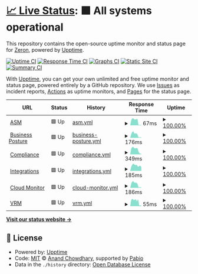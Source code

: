 # [📈 Live Status](https://securezeron.github.io/upptime): <!--live status--> **🟩 All systems operational**

This repository contains the open-source uptime monitor and status page for [Zeron](https://www.zeron.one), powered by [Upptime](https://github.com/upptime/upptime).

[![Uptime CI](https://github.com/securezeron/upptime/workflows/Uptime%20CI/badge.svg)](https://github.com/securezeron/upptime/actions?query=workflow%3A%22Uptime+CI%22)
[![Response Time CI](https://github.com/securezeron/upptime/workflows/Response%20Time%20CI/badge.svg)](https://github.com/securezeron/upptime/actions?query=workflow%3A%22Response+Time+CI%22)
[![Graphs CI](https://github.com/securezeron/upptime/workflows/Graphs%20CI/badge.svg)](https://github.com/securezeron/upptime/actions?query=workflow%3A%22Graphs+CI%22)
[![Static Site CI](https://github.com/securezeron/upptime/workflows/Static%20Site%20CI/badge.svg)](https://github.com/securezeron/upptime/actions?query=workflow%3A%22Static+Site+CI%22)
[![Summary CI](https://github.com/securezeron/upptime/workflows/Summary%20CI/badge.svg)](https://github.com/securezeron/upptime/actions?query=workflow%3A%22Summary+CI%22)

With [Upptime](https://upptime.js.org), you can get your own unlimited and free uptime monitor and status page, powered entirely by a GitHub repository. We use [Issues](https://github.com/securezeron/upptime/issues) as incident reports, [Actions](https://github.com/securezeron/upptime/actions) as uptime monitors, and [Pages](https://securezeron.github.io/upptime) for the status page.

<!--start: status pages-->
<!-- This summary is generated by Upptime (https://github.com/upptime/upptime) -->
<!-- Do not edit this manually, your changes will be overwritten -->
<!-- prettier-ignore -->
| URL | Status | History | Response Time | Uptime |
| --- | ------ | ------- | ------------- | ------ |
| <img alt="" src="https://icons.duckduckgo.com/ip3/www.google.com.ico" height="13"> [ASM](https://www.google.com) | 🟩 Up | [asm.yml](https://github.com/securezeron/uptime/commits/HEAD/history/asm.yml) | <details><summary><img alt="Response time graph" src="./graphs/asm/response-time-week.png" height="20"> 67ms</summary><br><a href="https://securezeron.github.io/uptime/history/asm"><img alt="Response time 67" src="https://img.shields.io/endpoint?url=https%3A%2F%2Fraw.githubusercontent.com%2Fsecurezeron%2Fuptime%2FHEAD%2Fapi%2Fasm%2Fresponse-time.json"></a><br><a href="https://securezeron.github.io/uptime/history/asm"><img alt="24-hour response time 67" src="https://img.shields.io/endpoint?url=https%3A%2F%2Fraw.githubusercontent.com%2Fsecurezeron%2Fuptime%2FHEAD%2Fapi%2Fasm%2Fresponse-time-day.json"></a><br><a href="https://securezeron.github.io/uptime/history/asm"><img alt="7-day response time 67" src="https://img.shields.io/endpoint?url=https%3A%2F%2Fraw.githubusercontent.com%2Fsecurezeron%2Fuptime%2FHEAD%2Fapi%2Fasm%2Fresponse-time-week.json"></a><br><a href="https://securezeron.github.io/uptime/history/asm"><img alt="30-day response time 67" src="https://img.shields.io/endpoint?url=https%3A%2F%2Fraw.githubusercontent.com%2Fsecurezeron%2Fuptime%2FHEAD%2Fapi%2Fasm%2Fresponse-time-month.json"></a><br><a href="https://securezeron.github.io/uptime/history/asm"><img alt="1-year response time 67" src="https://img.shields.io/endpoint?url=https%3A%2F%2Fraw.githubusercontent.com%2Fsecurezeron%2Fuptime%2FHEAD%2Fapi%2Fasm%2Fresponse-time-year.json"></a></details> | <details><summary><a href="https://securezeron.github.io/uptime/history/asm">100.00%</a></summary><a href="https://securezeron.github.io/uptime/history/asm"><img alt="All-time uptime 100.00%" src="https://img.shields.io/endpoint?url=https%3A%2F%2Fraw.githubusercontent.com%2Fsecurezeron%2Fuptime%2FHEAD%2Fapi%2Fasm%2Fuptime.json"></a><br><a href="https://securezeron.github.io/uptime/history/asm"><img alt="24-hour uptime 100.00%" src="https://img.shields.io/endpoint?url=https%3A%2F%2Fraw.githubusercontent.com%2Fsecurezeron%2Fuptime%2FHEAD%2Fapi%2Fasm%2Fuptime-day.json"></a><br><a href="https://securezeron.github.io/uptime/history/asm"><img alt="7-day uptime 100.00%" src="https://img.shields.io/endpoint?url=https%3A%2F%2Fraw.githubusercontent.com%2Fsecurezeron%2Fuptime%2FHEAD%2Fapi%2Fasm%2Fuptime-week.json"></a><br><a href="https://securezeron.github.io/uptime/history/asm"><img alt="30-day uptime 100.00%" src="https://img.shields.io/endpoint?url=https%3A%2F%2Fraw.githubusercontent.com%2Fsecurezeron%2Fuptime%2FHEAD%2Fapi%2Fasm%2Fuptime-month.json"></a><br><a href="https://securezeron.github.io/uptime/history/asm"><img alt="1-year uptime 100.00%" src="https://img.shields.io/endpoint?url=https%3A%2F%2Fraw.githubusercontent.com%2Fsecurezeron%2Fuptime%2FHEAD%2Fapi%2Fasm%2Fuptime-year.json"></a></details>
| <img alt="" src="https://icons.duckduckgo.com/ip3/en.wikipedia.org.ico" height="13"> [Business Posture](https://en.wikipedia.org) | 🟩 Up | [business-posture.yml](https://github.com/securezeron/uptime/commits/HEAD/history/business-posture.yml) | <details><summary><img alt="Response time graph" src="./graphs/business-posture/response-time-week.png" height="20"> 176ms</summary><br><a href="https://securezeron.github.io/uptime/history/business-posture"><img alt="Response time 176" src="https://img.shields.io/endpoint?url=https%3A%2F%2Fraw.githubusercontent.com%2Fsecurezeron%2Fuptime%2FHEAD%2Fapi%2Fbusiness-posture%2Fresponse-time.json"></a><br><a href="https://securezeron.github.io/uptime/history/business-posture"><img alt="24-hour response time 176" src="https://img.shields.io/endpoint?url=https%3A%2F%2Fraw.githubusercontent.com%2Fsecurezeron%2Fuptime%2FHEAD%2Fapi%2Fbusiness-posture%2Fresponse-time-day.json"></a><br><a href="https://securezeron.github.io/uptime/history/business-posture"><img alt="7-day response time 176" src="https://img.shields.io/endpoint?url=https%3A%2F%2Fraw.githubusercontent.com%2Fsecurezeron%2Fuptime%2FHEAD%2Fapi%2Fbusiness-posture%2Fresponse-time-week.json"></a><br><a href="https://securezeron.github.io/uptime/history/business-posture"><img alt="30-day response time 176" src="https://img.shields.io/endpoint?url=https%3A%2F%2Fraw.githubusercontent.com%2Fsecurezeron%2Fuptime%2FHEAD%2Fapi%2Fbusiness-posture%2Fresponse-time-month.json"></a><br><a href="https://securezeron.github.io/uptime/history/business-posture"><img alt="1-year response time 176" src="https://img.shields.io/endpoint?url=https%3A%2F%2Fraw.githubusercontent.com%2Fsecurezeron%2Fuptime%2FHEAD%2Fapi%2Fbusiness-posture%2Fresponse-time-year.json"></a></details> | <details><summary><a href="https://securezeron.github.io/uptime/history/business-posture">100.00%</a></summary><a href="https://securezeron.github.io/uptime/history/business-posture"><img alt="All-time uptime 100.00%" src="https://img.shields.io/endpoint?url=https%3A%2F%2Fraw.githubusercontent.com%2Fsecurezeron%2Fuptime%2FHEAD%2Fapi%2Fbusiness-posture%2Fuptime.json"></a><br><a href="https://securezeron.github.io/uptime/history/business-posture"><img alt="24-hour uptime 100.00%" src="https://img.shields.io/endpoint?url=https%3A%2F%2Fraw.githubusercontent.com%2Fsecurezeron%2Fuptime%2FHEAD%2Fapi%2Fbusiness-posture%2Fuptime-day.json"></a><br><a href="https://securezeron.github.io/uptime/history/business-posture"><img alt="7-day uptime 100.00%" src="https://img.shields.io/endpoint?url=https%3A%2F%2Fraw.githubusercontent.com%2Fsecurezeron%2Fuptime%2FHEAD%2Fapi%2Fbusiness-posture%2Fuptime-week.json"></a><br><a href="https://securezeron.github.io/uptime/history/business-posture"><img alt="30-day uptime 100.00%" src="https://img.shields.io/endpoint?url=https%3A%2F%2Fraw.githubusercontent.com%2Fsecurezeron%2Fuptime%2FHEAD%2Fapi%2Fbusiness-posture%2Fuptime-month.json"></a><br><a href="https://securezeron.github.io/uptime/history/business-posture"><img alt="1-year uptime 100.00%" src="https://img.shields.io/endpoint?url=https%3A%2F%2Fraw.githubusercontent.com%2Fsecurezeron%2Fuptime%2FHEAD%2Fapi%2Fbusiness-posture%2Fuptime-year.json"></a></details>
| <img alt="" src="https://icons.duckduckgo.com/ip3/news.ycombinator.com.ico" height="13"> [Compliance](https://news.ycombinator.com) | 🟩 Up | [compliance.yml](https://github.com/securezeron/uptime/commits/HEAD/history/compliance.yml) | <details><summary><img alt="Response time graph" src="./graphs/compliance/response-time-week.png" height="20"> 349ms</summary><br><a href="https://securezeron.github.io/uptime/history/compliance"><img alt="Response time 349" src="https://img.shields.io/endpoint?url=https%3A%2F%2Fraw.githubusercontent.com%2Fsecurezeron%2Fuptime%2FHEAD%2Fapi%2Fcompliance%2Fresponse-time.json"></a><br><a href="https://securezeron.github.io/uptime/history/compliance"><img alt="24-hour response time 349" src="https://img.shields.io/endpoint?url=https%3A%2F%2Fraw.githubusercontent.com%2Fsecurezeron%2Fuptime%2FHEAD%2Fapi%2Fcompliance%2Fresponse-time-day.json"></a><br><a href="https://securezeron.github.io/uptime/history/compliance"><img alt="7-day response time 349" src="https://img.shields.io/endpoint?url=https%3A%2F%2Fraw.githubusercontent.com%2Fsecurezeron%2Fuptime%2FHEAD%2Fapi%2Fcompliance%2Fresponse-time-week.json"></a><br><a href="https://securezeron.github.io/uptime/history/compliance"><img alt="30-day response time 349" src="https://img.shields.io/endpoint?url=https%3A%2F%2Fraw.githubusercontent.com%2Fsecurezeron%2Fuptime%2FHEAD%2Fapi%2Fcompliance%2Fresponse-time-month.json"></a><br><a href="https://securezeron.github.io/uptime/history/compliance"><img alt="1-year response time 349" src="https://img.shields.io/endpoint?url=https%3A%2F%2Fraw.githubusercontent.com%2Fsecurezeron%2Fuptime%2FHEAD%2Fapi%2Fcompliance%2Fresponse-time-year.json"></a></details> | <details><summary><a href="https://securezeron.github.io/uptime/history/compliance">100.00%</a></summary><a href="https://securezeron.github.io/uptime/history/compliance"><img alt="All-time uptime 100.00%" src="https://img.shields.io/endpoint?url=https%3A%2F%2Fraw.githubusercontent.com%2Fsecurezeron%2Fuptime%2FHEAD%2Fapi%2Fcompliance%2Fuptime.json"></a><br><a href="https://securezeron.github.io/uptime/history/compliance"><img alt="24-hour uptime 100.00%" src="https://img.shields.io/endpoint?url=https%3A%2F%2Fraw.githubusercontent.com%2Fsecurezeron%2Fuptime%2FHEAD%2Fapi%2Fcompliance%2Fuptime-day.json"></a><br><a href="https://securezeron.github.io/uptime/history/compliance"><img alt="7-day uptime 100.00%" src="https://img.shields.io/endpoint?url=https%3A%2F%2Fraw.githubusercontent.com%2Fsecurezeron%2Fuptime%2FHEAD%2Fapi%2Fcompliance%2Fuptime-week.json"></a><br><a href="https://securezeron.github.io/uptime/history/compliance"><img alt="30-day uptime 100.00%" src="https://img.shields.io/endpoint?url=https%3A%2F%2Fraw.githubusercontent.com%2Fsecurezeron%2Fuptime%2FHEAD%2Fapi%2Fcompliance%2Fuptime-month.json"></a><br><a href="https://securezeron.github.io/uptime/history/compliance"><img alt="1-year uptime 100.00%" src="https://img.shields.io/endpoint?url=https%3A%2F%2Fraw.githubusercontent.com%2Fsecurezeron%2Fuptime%2FHEAD%2Fapi%2Fcompliance%2Fuptime-year.json"></a></details>
| <img alt="" src="https://icons.duckduckgo.com/ip3/news.ycombinator.com.ico" height="13"> [Integrations](https://news.ycombinator.com) | 🟩 Up | [integrations.yml](https://github.com/securezeron/uptime/commits/HEAD/history/integrations.yml) | <details><summary><img alt="Response time graph" src="./graphs/integrations/response-time-week.png" height="20"> 185ms</summary><br><a href="https://securezeron.github.io/uptime/history/integrations"><img alt="Response time 185" src="https://img.shields.io/endpoint?url=https%3A%2F%2Fraw.githubusercontent.com%2Fsecurezeron%2Fuptime%2FHEAD%2Fapi%2Fintegrations%2Fresponse-time.json"></a><br><a href="https://securezeron.github.io/uptime/history/integrations"><img alt="24-hour response time 185" src="https://img.shields.io/endpoint?url=https%3A%2F%2Fraw.githubusercontent.com%2Fsecurezeron%2Fuptime%2FHEAD%2Fapi%2Fintegrations%2Fresponse-time-day.json"></a><br><a href="https://securezeron.github.io/uptime/history/integrations"><img alt="7-day response time 185" src="https://img.shields.io/endpoint?url=https%3A%2F%2Fraw.githubusercontent.com%2Fsecurezeron%2Fuptime%2FHEAD%2Fapi%2Fintegrations%2Fresponse-time-week.json"></a><br><a href="https://securezeron.github.io/uptime/history/integrations"><img alt="30-day response time 185" src="https://img.shields.io/endpoint?url=https%3A%2F%2Fraw.githubusercontent.com%2Fsecurezeron%2Fuptime%2FHEAD%2Fapi%2Fintegrations%2Fresponse-time-month.json"></a><br><a href="https://securezeron.github.io/uptime/history/integrations"><img alt="1-year response time 185" src="https://img.shields.io/endpoint?url=https%3A%2F%2Fraw.githubusercontent.com%2Fsecurezeron%2Fuptime%2FHEAD%2Fapi%2Fintegrations%2Fresponse-time-year.json"></a></details> | <details><summary><a href="https://securezeron.github.io/uptime/history/integrations">100.00%</a></summary><a href="https://securezeron.github.io/uptime/history/integrations"><img alt="All-time uptime 100.00%" src="https://img.shields.io/endpoint?url=https%3A%2F%2Fraw.githubusercontent.com%2Fsecurezeron%2Fuptime%2FHEAD%2Fapi%2Fintegrations%2Fuptime.json"></a><br><a href="https://securezeron.github.io/uptime/history/integrations"><img alt="24-hour uptime 100.00%" src="https://img.shields.io/endpoint?url=https%3A%2F%2Fraw.githubusercontent.com%2Fsecurezeron%2Fuptime%2FHEAD%2Fapi%2Fintegrations%2Fuptime-day.json"></a><br><a href="https://securezeron.github.io/uptime/history/integrations"><img alt="7-day uptime 100.00%" src="https://img.shields.io/endpoint?url=https%3A%2F%2Fraw.githubusercontent.com%2Fsecurezeron%2Fuptime%2FHEAD%2Fapi%2Fintegrations%2Fuptime-week.json"></a><br><a href="https://securezeron.github.io/uptime/history/integrations"><img alt="30-day uptime 100.00%" src="https://img.shields.io/endpoint?url=https%3A%2F%2Fraw.githubusercontent.com%2Fsecurezeron%2Fuptime%2FHEAD%2Fapi%2Fintegrations%2Fuptime-month.json"></a><br><a href="https://securezeron.github.io/uptime/history/integrations"><img alt="1-year uptime 100.00%" src="https://img.shields.io/endpoint?url=https%3A%2F%2Fraw.githubusercontent.com%2Fsecurezeron%2Fuptime%2FHEAD%2Fapi%2Fintegrations%2Fuptime-year.json"></a></details>
| <img alt="" src="https://icons.duckduckgo.com/ip3/news.ycombinator.com.ico" height="13"> [Cloud Monitor](https://news.ycombinator.com) | 🟩 Up | [cloud-monitor.yml](https://github.com/securezeron/uptime/commits/HEAD/history/cloud-monitor.yml) | <details><summary><img alt="Response time graph" src="./graphs/cloud-monitor/response-time-week.png" height="20"> 186ms</summary><br><a href="https://securezeron.github.io/uptime/history/cloud-monitor"><img alt="Response time 186" src="https://img.shields.io/endpoint?url=https%3A%2F%2Fraw.githubusercontent.com%2Fsecurezeron%2Fuptime%2FHEAD%2Fapi%2Fcloud-monitor%2Fresponse-time.json"></a><br><a href="https://securezeron.github.io/uptime/history/cloud-monitor"><img alt="24-hour response time 186" src="https://img.shields.io/endpoint?url=https%3A%2F%2Fraw.githubusercontent.com%2Fsecurezeron%2Fuptime%2FHEAD%2Fapi%2Fcloud-monitor%2Fresponse-time-day.json"></a><br><a href="https://securezeron.github.io/uptime/history/cloud-monitor"><img alt="7-day response time 186" src="https://img.shields.io/endpoint?url=https%3A%2F%2Fraw.githubusercontent.com%2Fsecurezeron%2Fuptime%2FHEAD%2Fapi%2Fcloud-monitor%2Fresponse-time-week.json"></a><br><a href="https://securezeron.github.io/uptime/history/cloud-monitor"><img alt="30-day response time 186" src="https://img.shields.io/endpoint?url=https%3A%2F%2Fraw.githubusercontent.com%2Fsecurezeron%2Fuptime%2FHEAD%2Fapi%2Fcloud-monitor%2Fresponse-time-month.json"></a><br><a href="https://securezeron.github.io/uptime/history/cloud-monitor"><img alt="1-year response time 186" src="https://img.shields.io/endpoint?url=https%3A%2F%2Fraw.githubusercontent.com%2Fsecurezeron%2Fuptime%2FHEAD%2Fapi%2Fcloud-monitor%2Fresponse-time-year.json"></a></details> | <details><summary><a href="https://securezeron.github.io/uptime/history/cloud-monitor">100.00%</a></summary><a href="https://securezeron.github.io/uptime/history/cloud-monitor"><img alt="All-time uptime 100.00%" src="https://img.shields.io/endpoint?url=https%3A%2F%2Fraw.githubusercontent.com%2Fsecurezeron%2Fuptime%2FHEAD%2Fapi%2Fcloud-monitor%2Fuptime.json"></a><br><a href="https://securezeron.github.io/uptime/history/cloud-monitor"><img alt="24-hour uptime 100.00%" src="https://img.shields.io/endpoint?url=https%3A%2F%2Fraw.githubusercontent.com%2Fsecurezeron%2Fuptime%2FHEAD%2Fapi%2Fcloud-monitor%2Fuptime-day.json"></a><br><a href="https://securezeron.github.io/uptime/history/cloud-monitor"><img alt="7-day uptime 100.00%" src="https://img.shields.io/endpoint?url=https%3A%2F%2Fraw.githubusercontent.com%2Fsecurezeron%2Fuptime%2FHEAD%2Fapi%2Fcloud-monitor%2Fuptime-week.json"></a><br><a href="https://securezeron.github.io/uptime/history/cloud-monitor"><img alt="30-day uptime 100.00%" src="https://img.shields.io/endpoint?url=https%3A%2F%2Fraw.githubusercontent.com%2Fsecurezeron%2Fuptime%2FHEAD%2Fapi%2Fcloud-monitor%2Fuptime-month.json"></a><br><a href="https://securezeron.github.io/uptime/history/cloud-monitor"><img alt="1-year uptime 100.00%" src="https://img.shields.io/endpoint?url=https%3A%2F%2Fraw.githubusercontent.com%2Fsecurezeron%2Fuptime%2FHEAD%2Fapi%2Fcloud-monitor%2Fuptime-year.json"></a></details>
| <img alt="" src="https://icons.duckduckgo.com/ip3/www.google.com.ico" height="13"> [VRM](https://www.google.com) | 🟩 Up | [vrm.yml](https://github.com/securezeron/uptime/commits/HEAD/history/vrm.yml) | <details><summary><img alt="Response time graph" src="./graphs/vrm/response-time-week.png" height="20"> 55ms</summary><br><a href="https://securezeron.github.io/uptime/history/vrm"><img alt="Response time 55" src="https://img.shields.io/endpoint?url=https%3A%2F%2Fraw.githubusercontent.com%2Fsecurezeron%2Fuptime%2FHEAD%2Fapi%2Fvrm%2Fresponse-time.json"></a><br><a href="https://securezeron.github.io/uptime/history/vrm"><img alt="24-hour response time 55" src="https://img.shields.io/endpoint?url=https%3A%2F%2Fraw.githubusercontent.com%2Fsecurezeron%2Fuptime%2FHEAD%2Fapi%2Fvrm%2Fresponse-time-day.json"></a><br><a href="https://securezeron.github.io/uptime/history/vrm"><img alt="7-day response time 55" src="https://img.shields.io/endpoint?url=https%3A%2F%2Fraw.githubusercontent.com%2Fsecurezeron%2Fuptime%2FHEAD%2Fapi%2Fvrm%2Fresponse-time-week.json"></a><br><a href="https://securezeron.github.io/uptime/history/vrm"><img alt="30-day response time 55" src="https://img.shields.io/endpoint?url=https%3A%2F%2Fraw.githubusercontent.com%2Fsecurezeron%2Fuptime%2FHEAD%2Fapi%2Fvrm%2Fresponse-time-month.json"></a><br><a href="https://securezeron.github.io/uptime/history/vrm"><img alt="1-year response time 55" src="https://img.shields.io/endpoint?url=https%3A%2F%2Fraw.githubusercontent.com%2Fsecurezeron%2Fuptime%2FHEAD%2Fapi%2Fvrm%2Fresponse-time-year.json"></a></details> | <details><summary><a href="https://securezeron.github.io/uptime/history/vrm">100.00%</a></summary><a href="https://securezeron.github.io/uptime/history/vrm"><img alt="All-time uptime 100.00%" src="https://img.shields.io/endpoint?url=https%3A%2F%2Fraw.githubusercontent.com%2Fsecurezeron%2Fuptime%2FHEAD%2Fapi%2Fvrm%2Fuptime.json"></a><br><a href="https://securezeron.github.io/uptime/history/vrm"><img alt="24-hour uptime 100.00%" src="https://img.shields.io/endpoint?url=https%3A%2F%2Fraw.githubusercontent.com%2Fsecurezeron%2Fuptime%2FHEAD%2Fapi%2Fvrm%2Fuptime-day.json"></a><br><a href="https://securezeron.github.io/uptime/history/vrm"><img alt="7-day uptime 100.00%" src="https://img.shields.io/endpoint?url=https%3A%2F%2Fraw.githubusercontent.com%2Fsecurezeron%2Fuptime%2FHEAD%2Fapi%2Fvrm%2Fuptime-week.json"></a><br><a href="https://securezeron.github.io/uptime/history/vrm"><img alt="30-day uptime 100.00%" src="https://img.shields.io/endpoint?url=https%3A%2F%2Fraw.githubusercontent.com%2Fsecurezeron%2Fuptime%2FHEAD%2Fapi%2Fvrm%2Fuptime-month.json"></a><br><a href="https://securezeron.github.io/uptime/history/vrm"><img alt="1-year uptime 100.00%" src="https://img.shields.io/endpoint?url=https%3A%2F%2Fraw.githubusercontent.com%2Fsecurezeron%2Fuptime%2FHEAD%2Fapi%2Fvrm%2Fuptime-year.json"></a></details>

<!--end: status pages-->

[**Visit our status website →**](https://securezeron.github.io/upptime)

## 📄 License

- Powered by: [Upptime](https://github.com/upptime/upptime)
- Code: [MIT](./LICENSE) © [Anand Chowdhary](https://anandchowdhary.com), supported by [Pabio](https://pabio.com)
- Data in the `./history` directory: [Open Database License](https://opendatacommons.org/licenses/odbl/1-0/)
